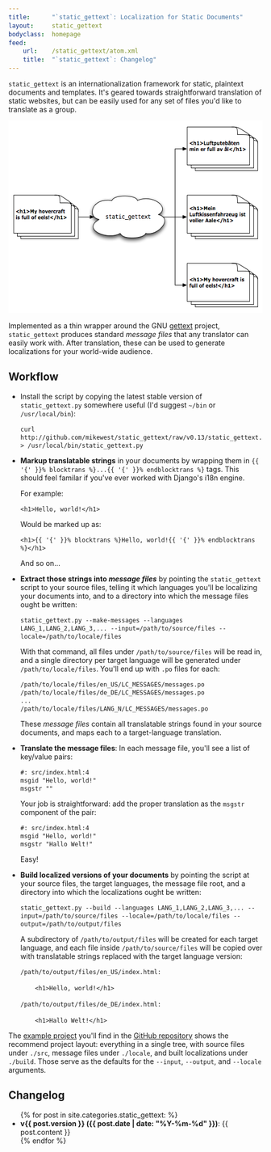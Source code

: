 ```yaml
---
title:      "`static_gettext`: Localization for Static Documents"
layout:     static_gettext
bodyclass:  homepage
feed:   
    url:    /static_gettext/atom.xml
    title:  "`static_gettext`: Changelog"
---
```

`static_gettext` is an internationalization framework for static, plaintext
documents and templates.  It's geared towards straightforward translation
of static websites, but can be easily used for any set of files you'd like
to translate as a group.

<img src="/static_gettext/workflow.png" width="565" height="380" alt="static_gettext in a nutshell">

Implemented as a thin wrapper around the GNU [gettext][] project,
`static_gettext` produces standard _message files_ that any translator can
easily work with.  After translation, these can be used to generate
localizations for your world-wide audience.

[gettext]:  http://www.gnu.org/software/gettext/

Workflow
--------

*   Install the script by copying the latest stable version of
    `static_gettext.py` somewhere useful (I'd suggest `~/bin` or
    `/usr/local/bin`):

        curl http://github.com/mikewest/static_gettext/raw/v0.13/static_gettext.py > /usr/local/bin/static_gettext.py
    
*   **Markup translatable strings** in your documents by wrapping them
    in `{{ '{' }}% blocktrans %}...{{ '{' }}% endblocktrans %}` tags.
    This should feel familar if you've ever worked with Django's i18n
    engine.
    
    For example:
    
        <h1>Hello, world!</h1>
    
    Would be marked up as:
    
        <h1>{{ '{' }}% blocktrans %}Hello, world!{{ '{' }}% endblocktrans %}</h1>
    
    And so on...
    
*   **Extract those strings into _message files_** by pointing the `static_gettext`
    script to your source files, telling it which languages you'll be localizing
    your documents into, and to a directory into which the message files
    ought be written:

        static_gettext.py --make-messages --languages LANG_1,LANG_2,LANG_3,... --input=/path/to/source/files --locale=/path/to/locale/files

    With that command, all files under `/path/to/source/files` will be read in,
    and a single directory per target language will be generated under
    `/path/to/locale/files`.  You'll end up with `.po` files for each:

        /path/to/locale/files/en_US/LC_MESSAGES/messages.po
        /path/to/locale/files/de_DE/LC_MESSAGES/messages.po
        ...
        /path/to/locale/files/LANG_N/LC_MESSAGES/messages.po

    These _message files_ contain all translatable strings found in your source
    documents, and maps each to a target-language translation.

*   **Translate the message files**: In each message file, you'll see a list of
    key/value pairs:

        #: src/index.html:4
        msgid "Hello, world!"
        msgstr ""

    Your job is straightforward: add the proper translation as the `msgstr` component
    of the pair:

        #: src/index.html:4
        msgid "Hello, world!"
        msgstr "Hallo Welt!"

    Easy!

*   **Build localized versions of your documents** by pointing the script at
    your source files, the target languages, the message file root, and a directory
    into which the localizations ought be written:

        static_gettext.py --build --languages LANG_1,LANG_2,LANG_3,... --input=/path/to/source/files --locale=/path/to/locale/files --output=/path/to/output/files

    A subdirectory of `/path/to/output/files` will be created for each target
    language, and each file inside `/path/to/source/files` will be copied over
    with translatable strings replaced with the target language version:

        /path/to/output/files/en_US/index.html:

            <h1>Hello, world!</h1>

        /path/to/output/files/de_DE/index.html:

            <h1>Hallo Welt!</h1>

The [example project][example] you'll find in the [GitHub repository][example]
shows the recommend project layout: everything in a single tree, with source
files under `./src`, message files under `./locale`, and built localizations
under `./build`.  Those serve as the defaults for the `--input`, `--output`,
and `--locale` arguments.

[example]:  http://github.com/mikewest/static_gettext/tree/master/example/

Changelog
---------

<ul>
{% for post in site.categories.static_gettext: %}
  <li><strong>v{{ post.version }} ({{ post.date | date: "%Y-%m-%d" }})</strong>: {{ post.content }}</li>
{% endfor %}
</ul>

